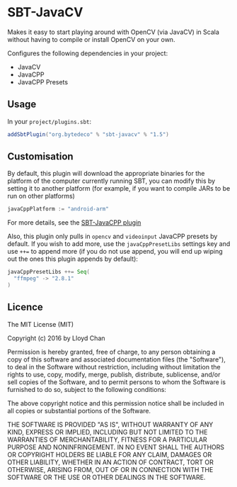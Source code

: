 # SBT-JavaCV

Makes it easy to start playing around with OpenCV (via JavaCV) in Scala without having to compile
or install OpenCV on your own.

Configures the following dependencies in your project:

- JavaCV
- JavaCPP
- JavaCPP Presets

## Usage

In your `project/plugins.sbt`:

```scala
addSbtPlugin("org.bytedeco" % "sbt-javacv" % "1.5")
```

## Customisation

By default, this plugin will download the appropriate binaries for the platform of the computer currently
running SBT, you can modify this by setting it to another platform (for example, if you want to compile JARs to be run
on other platforms)

```scala
javaCppPlatform := "android-arm"
```

For more details, see the [SBT-JavaCPP plugin](https://github.com/bytedeco/sbt-javacpp#customisation)

Also, this plugin only pulls in `opencv` and `videoinput` JavaCPP presets by default. If you wish to add more, use the `javaCppPresetLibs`
settings key and use `++=` to append more (if you do not use append, you will end up wiping out the ones this plugin appends by default):

```scala
javaCppPresetLibs ++= Seq(
  "ffmpeg" -> "2.8.1"
)
```


## Licence

The MIT License (MIT)

Copyright (c) 2016 by Lloyd Chan

Permission is hereby granted, free of charge, to any person obtaining a copy
of this software and associated documentation files (the "Software"), to deal
in the Software without restriction, including without limitation the rights
to use, copy, modify, merge, publish, distribute, sublicense, and/or sell
copies of the Software, and to permit persons to whom the Software is
furnished to do so, subject to the following conditions:

The above copyright notice and this permission notice shall be included in
all copies or substantial portions of the Software.

THE SOFTWARE IS PROVIDED "AS IS", WITHOUT WARRANTY OF ANY KIND, EXPRESS OR
IMPLIED, INCLUDING BUT NOT LIMITED TO THE WARRANTIES OF MERCHANTABILITY,
FITNESS FOR A PARTICULAR PURPOSE AND NONINFRINGEMENT. IN NO EVENT SHALL THE
AUTHORS OR COPYRIGHT HOLDERS BE LIABLE FOR ANY CLAIM, DAMAGES OR OTHER
LIABILITY, WHETHER IN AN ACTION OF CONTRACT, TORT OR OTHERWISE, ARISING FROM,
OUT OF OR IN CONNECTION WITH THE SOFTWARE OR THE USE OR OTHER DEALINGS IN
THE SOFTWARE.
